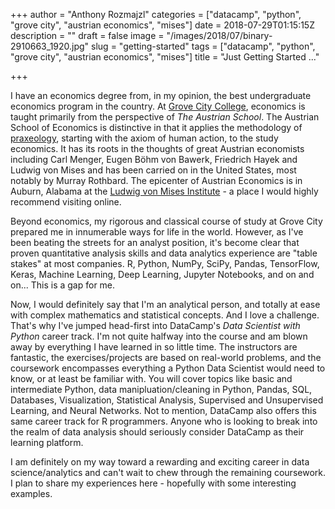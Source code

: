+++
author = "Anthony Rozmajzl"
categories = ["datacamp", "python", "grove city", "austrian economics", "mises"]
date = 2018-07-29T01:15:15Z
description = ""
draft = false
image = "/images/2018/07/binary-2910663_1920.jpg"
slug = "getting-started"
tags = ["datacamp", "python", "grove city", "austrian economics", "mises"]
title = "Just Getting Started ..."

+++


I have an economics degree from, in my opinion, the best undergraduate economics program in the country. At [Grove City College](https://www.gcc.edu), economics is taught primarily from the perspective of *The Austrian School*.  The Austrian School of Economics is distinctive in that it applies the methodology of [praxeology](https://mises.org/library/praxeology-methodology-austrian-economics), starting with the axiom of human action, to the study economics.  It has its roots in the thoughts of great Austrian economists including Carl Menger, Eugen Böhm von Bawerk, Friedrich Hayek and Ludwig von Mises and has been carried on in the United States, most notably by Murray Rothbard.  The epicenter of Austrian Economics is in Auburn, Alabama at the [Ludwig von Mises Institute](https://mises.org) - a place I would highly recommend visiting online.

Beyond economics, my rigorous and classical course of study at Grove City prepared me in innumerable ways for life in the world.  However, as I've been beating the streets for an analyst position, it's become clear that proven quantitative analysis skills and data analytics experience are "table stakes" at most companies.  R, Python, NumPy, SciPy, Pandas, TensorFlow, Keras, Machine Learning, Deep Learning, Jupyter Notebooks, and on and on... This is a gap for me.

Now, I would definitely say that I'm an analytical person, and totally at ease with complex mathematics and statistical concepts.  And I love a challenge. That's why I've jumped head-first into DataCamp's *Data Scientist with Python* career track. I'm not quite halfway into the course and am blown away by everything I have learned in so little time.  The instructors are fantastic, the exercises/projects are based on real-world problems, and the coursework encompasses everything a Python Data Scientist would need to know, or at least be familiar with. You will cover topics like basic and intermediate Python, data manipluation/cleaning in Python, Pandas, SQL, Databases, Visualization, Statistical Analysis, Supervised and Unsupervised Learning, and Neural Networks. Not to mention, DataCamp also offers this same career track for R programmers. Anyone who is looking to break into the realm of data analysis should seriously consider DataCamp as their learning platform.

I am definitely on my way toward a rewarding and exciting career in data science/analytics and can't wait to chew through the remaining coursework. I plan to share my experiences here - hopefully with some interesting examples.

